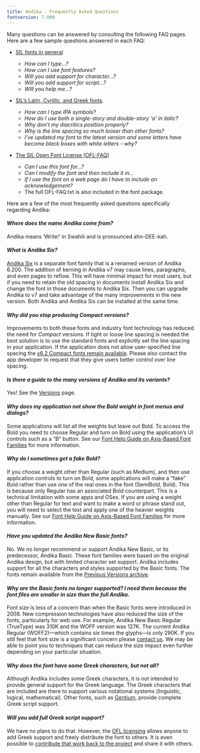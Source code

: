 ```yaml
---
title: Andika - Frequently Asked Questions
fontversion: 7.000
---
```


Many questions can be answered by consulting the following FAQ pages. Here are a few sample questions answered in each FAQ:

- [SIL fonts in general](https://software.sil.org/fonts/faq)
    - *How can I type...?*
    - *How can I use font features?*
    - *Will you add support for character...?*
    - *Will you add support for script...?*
    - *WIll you help me...?*

- [SIL’s Latin, Cyrillic, and Greek fonts](https://software.sil.org/lcgfonts/faq).
    - *How can I type IPA symbols?*
    - *How do I use both a single-story and double-story 'a' in italic?*
    - *Why don’t my diacritics position properly?*
    - *Why is the line spacing so much looser than other fonts?*
    - *I’ve updated my font to the latest version and some letters have become black boxes with white letters - why?*

- [The SIL Open Font License (OFL-FAQ)](https://openfontlicense.org/ofl-faq)
    - *Can I use this font for...?*
    - *Can I modify the font and then include it in...*
    - *If I use the font on a web page do I have to include an acknowledgement?*
    - The full OFL-FAQ.txt is also included in the font package.

Here are a few of the most frequently asked questions specifically regarding Andika:

#### *Where does the name Andika come from?*

Andika means ‘Write!’ in Swahili and is pronounced ahn-DEE-kah.

#### *What is Andika Six?*

[Andika Six](https://software.sil.org/andika/download/) is a separate font family that is a renamed version of Andika 6.200. The addition of kerning in Andika v7 may cause lines, paragraphs, and even pages to reflow. This will have minimal impact for most users, but if you need to retain the old spacing in documents install Andika Six and change the font in those documents to Andika Six. Then you can upgrade Andika to v7 and take advantage of the many improvements in the new version. Both Andika and Andika Six can be installed at the same time.

#### *Why did you stop producing Compact versions?*

Improvements to both these fonts and industry font technology has reduced the need for *Compact* versions. If tight or loose line spacing is needed the best solution is to use the standard fonts and explicitly set the line spacing in your application. If the application does not allow user-specified line spacing the [v6.2 Compact fonts remain available](https://software.sil.org/lcgfonts/download/). Please also contact the app developer to request that they give users better control over line spacing.

#### *Is there a guide to the many versions of Andika and its variants?*

Yes! See the [Versions](versions.md) page.

#### *Why does my application not show the Bold weight in font menus and dialogs?*

Some applications will list all the weights but leave out Bold. To access the Bold you need to choose Regular and turn on Bold using the application’s UI controls such as a “B” button. See our [Font Help Guide on Axis-Based Font Families](https://software.sil.org/fonts/axis-based-fonts/) for more information.

#### *Why do I sometimes get a fake Bold?*

If you choose a weight other than Regular (such as Medium), and then use application controls to turn on Bold, some applications will make a “fake” Bold rather than use one of the real ones in the font (SemiBold, Bold). This is because only Regular has an associated Bold counterpart. This is a technical limitation with some apps and OSes. If you are using a weight other than Regular for text and want to make a word or phrase stand out, you will need to select the text and apply one of the heavier weights manually. See our [Font Help Guide on Axis-Based Font Families](https://software.sil.org/fonts/axis-based-fonts/) for more information.

#### *Have you updated the Andika New Basic fonts?*

No. We no longer recommend or support Andika New Basic, or its predecessor, Andika Basic. These font families were based on the original Andika design, but with limited character set support. Andika includes support for all the characters and styles supported by the Basic fonts. The fonts remain available from the [Previous Versions archive](https://software.sil.org/andika/download/previous-versions/).

#### *Why are the Basic fonts no longer supported? I need them because the font files are smaller in size than the full Andika.*

Font size is less of a concern than when the Basic fonts were introduced in 2008. New compression technologies have also reduced the size of the fonts, particularly for web use. For example, Andika New Basic Regular (TrueType) was 310K and the WOFF version was 127K. The current Andika Regular (WOFF2)—which contains six times the glyphs—is only 290K. If you still feel that font size is a significant concern please [contact us](https://software.sil.org/andika/about/contact/). We may be able to point you to techniques that can reduce the size impact even further depending on your particular situation.

#### *Why does the font have some Greek characters, but not all?*

Although Andika includes some Greek characters, it is not intended to provide general support for the Greek language. The Greek characters that are included are there to support various notational systems (linguistic, logical, mathematical). Other fonts, such as [Gentium](https://software.sil.org/gentium), provide complete Greek script support. 

#### *Will you add full Greek script support?*

We have no plans to do that. However, the [OFL licensing](https://openfontlicense.org/) allows anyone to add Greek support and freely distribute the font to others. It is even possible to [contribute that work back to the project](developer.md) and share it with others.
